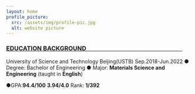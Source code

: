 ```yaml
---
layout: home
profile_picture:
  src: /assets/img/profile-pic.jpg
  alt: website picture
---
```


### <u>EDUCATION BACKGROUND&emsp;&emsp;&emsp;&emsp;&emsp;&emsp;&emsp;&emsp;&emsp;&emsp;&emsp;&emsp;&emsp;&emsp;&emsp;&emsp;</u> 
University of Science and Technology Beijing(USTB)                                              Sep.2018-Jun.2022
● Degree: Bachelor of Engineering
● Major: **Materials Science and Engineering** (taught in **English**)

●GPA:**94.4/100**               **3.94/4.0**                                            Rank: **1/392**

